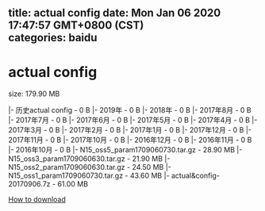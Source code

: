 
title: actual config
date: Mon Jan 06 2020 17:47:57 GMT+0800 (CST)    
categories: baidu
---

# actual config
size: 179.90 MB
 
 
|- 历史actual config - 0 B
|- 2019年 - 0 B
|- 2018年 - 0 B
|- 2017年8月 - 0 B
|- 2017年7月 - 0 B
|- 2017年6月 - 0 B
|- 2017年5月 - 0 B
|- 2017年4月 - 0 B
|- 2017年3月 - 0 B
|- 2017年2月 - 0 B
|- 2017年1月 - 0 B
|- 2017年12月 - 0 B
|- 2017年11月 - 0 B
|- 2017年10月 - 0 B
|- 2016年12月 - 0 B
|- 2016年11月 - 0 B
|- 2016年10月 - 0 B
|- N15_oss5_param1709060730.tar.gz - 28.90 MB
|- N15_oss3_param1709060630.tar.gz - 21.90 MB
|- N15_oss2_param1709060630.tar.gz - 24.50 MB
|- N15_oss1_param1709060730.tar.gz - 43.60 MB
|- actual&config-20170906.7z - 61.00 MB

[How to download](https://bpcam.bemobtrk.com/go/2ceec3aa-1ca2-46d6-b9ff-aaa5c184517c?jno=3095)